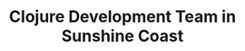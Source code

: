---
title: Clojure Development Team in Sunshine Coast
permalink: /landings/locations/sunshine-coast/developer/clojure
technology: Clojure
location: Sunshine Coast
---